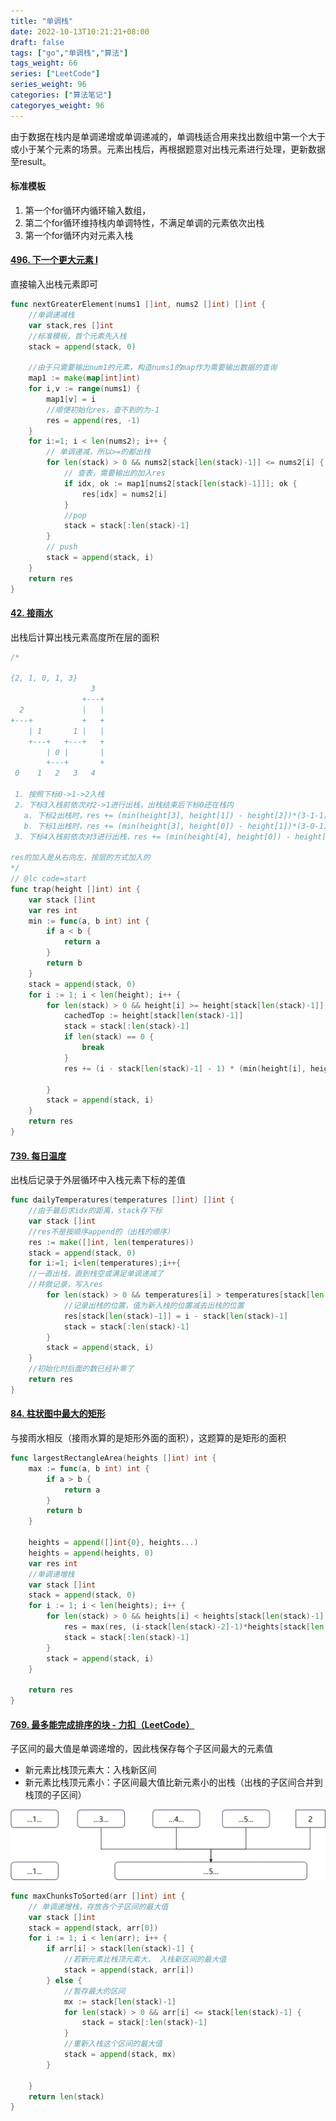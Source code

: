 ```yaml
---
title: "单调栈"
date: 2022-10-13T10:21:21+08:00
draft: false
tags: ["go","单调栈","算法"]
tags_weight: 66
series: ["LeetCode"]
series_weight: 96
categories: ["算法笔记"]
categoryes_weight: 96
---
```




由于数据在栈内是单调递增或单调递减的，单调栈适合用来找出数组中第一个大于或小于某个元素的场景。元素出栈后，再根据题意对出栈元素进行处理，更新数据至result。

#### 标准模板

1. 第一个for循环内循环输入数组，
2. 第二个for循环维持栈内单调特性，不满足单调的元素依次出栈
3. 第一个for循环内对元素入栈

#### [496. 下一个更大元素 I](https://leetcode.cn/problems/next-greater-element-i/)

直接输入出栈元素即可

```go
func nextGreaterElement(nums1 []int, nums2 []int) []int {
    //单调递减栈
    var stack,res []int
    //标准模板，首个元素先入栈
    stack = append(stack, 0)

    //由于只需要输出num1的元素，构造nums1的map作为需要输出数据的查询
    map1 := make(map[int]int)
    for i,v := range(nums1) {
        map1[v] = i
        //顺便初始化res，查不到的为-1
        res = append(res, -1)
    }
    for i:=1; i < len(nums2); i++ {
        // 单调递减，所以>=的都出栈
        for len(stack) > 0 && nums2[stack[len(stack)-1]] <= nums2[i] {
            // 查表，需要输出的加入res
            if idx, ok := map1[nums2[stack[len(stack)-1]]]; ok {
                res[idx] = nums2[i]
            }
            //pop
            stack = stack[:len(stack)-1]
        }
        // push
        stack = append(stack, i)
    }
    return res
}
```



#### [42. 接雨水](https://leetcode.cn/problems/trapping-rain-water/)

出栈后计算出栈元素高度所在层的面积

```go
/*

{2, 1, 0, 1, 3}
                  3
                +---+
  2             |   |
+---+           +   +
    | 1       1 |   |
    +---+   +---+   +
        | 0 |       |
  	    +---+       +
 0    1   2   3   4

 1. 按照下标0->1->2入栈
 2. 下标3入栈前依次对2->1进行出栈，出栈结束后下标0还在栈内
   a. 下标2出栈时，res += (min(height[3], height[1]) - height[2])*(3-1-1)
   b. 下标1出栈时，res += (min(height[3], height[0]) - height[1])*(3-0-1)
 3. 下标4入栈前依次对3进行出栈，res += (min(height[4], height[0]) - height[3])*(4-0-1)

res的加入是从右向左，按层的方式加入的
*/
// @lc code=start
func trap(height []int) int {
	var stack []int
	var res int
	min := func(a, b int) int {
		if a < b {
			return a
		}
		return b
	}
	stack = append(stack, 0)
	for i := 1; i < len(height); i++ {
		for len(stack) > 0 && height[i] >= height[stack[len(stack)-1]] {
			cachedTop := height[stack[len(stack)-1]]
			stack = stack[:len(stack)-1]
			if len(stack) == 0 {
				break
			}
			res += (i - stack[len(stack)-1] - 1) * (min(height[i], height[stack[len(stack)-1]]) - cachedTop)

		}
		stack = append(stack, i)
	}
	return res
}

```



#### [739. 每日温度](https://leetcode.cn/problems/daily-temperatures/)

出栈后记录于外层循环中入栈元素下标的差值

```go
func dailyTemperatures(temperatures []int) []int {
    //由于最后求idx的距离，stack存下标
    var stack []int
    //res不是按顺序append的（出栈的顺序）
    res := make([]int, len(temperatures))
    stack = append(stack, 0)
    for i:=1; i<len(temperatures);i++{
    //一直出栈，直到栈空或满足单调递减了
    //并做记录，写入res
        for len(stack) > 0 && temperatures[i] > temperatures[stack[len(stack)-1]] {
            //记录出栈的位置，值为新入栈的位置减去出栈的位置
            res[stack[len(stack)-1]] = i - stack[len(stack)-1]
            stack = stack[:len(stack)-1]
        }
        stack = append(stack, i)
    }
    //初始化时后面的数已经补零了
    return res
}
```





#### [84. 柱状图中最大的矩形](https://leetcode.cn/problems/largest-rectangle-in-histogram/)

与接雨水相反（接雨水算的是矩形外面的面积），这题算的是矩形的面积

```go
func largestRectangleArea(heights []int) int {
	max := func(a, b int) int {
		if a > b {
			return a
		}
		return b
	}

	heights = append([]int{0}, heights...)
	heights = append(heights, 0)
	var res int
	//单调递增栈
	var stack []int
	stack = append(stack, 0)
	for i := 1; i < len(heights); i++ {
		for len(stack) > 0 && heights[i] < heights[stack[len(stack)-1]] {
			res = max(res, (i-stack[len(stack)-2]-1)*heights[stack[len(stack)-1]])
			stack = stack[:len(stack)-1]
		}
		stack = append(stack, i)
	}

	return res
}
```

#### [769. 最多能完成排序的块 - 力扣（LeetCode）](https://leetcode.cn/problems/max-chunks-to-make-sorted/)

子区间的最大值是单调递增的，因此栈保存每个子区间最大的元素值

- 新元素比栈顶元素大：入栈新区间
- 新元素比栈顶元素小：子区间最大值比新元素小的出栈（出栈的子区间合并到栈顶的子区间）

![image-20221013101902399](/img/algorithm/leetcode769.png)

```go
func maxChunksToSorted(arr []int) int {
	// 单调递增栈，存放各个子区间的最大值
	var stack []int
	stack = append(stack, arr[0])
	for i := 1; i < len(arr); i++ {
		if arr[i] > stack[len(stack)-1] {
			//若新元素比栈顶元素大， 入栈新区间的最大值
			stack = append(stack, arr[i])
		} else {
			//暂存最大的区间
			mx := stack[len(stack)-1]
			for len(stack) > 0 && arr[i] <= stack[len(stack)-1] {
				stack = stack[:len(stack)-1]
			}
			//重新入栈这个区间的最大值
			stack = append(stack, mx)
		}

	}
	return len(stack)
}
```

